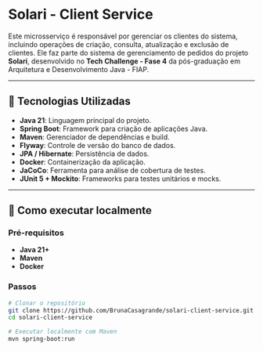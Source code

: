 # Solari - Client Service

Este microsserviço é responsável por gerenciar os clientes do sistema, incluindo operações de criação, consulta, atualização e exclusão de clientes. Ele faz parte do sistema de gerenciamento de pedidos do projeto **Solari**, desenvolvido no **Tech Challenge - Fase 4** da pós-graduação em Arquitetura e Desenvolvimento Java - FIAP.

---

## 🧩 Tecnologias Utilizadas

- **Java 21**: Linguagem principal do projeto.
- **Spring Boot**: Framework para criação de aplicações Java.
- **Maven**: Gerenciador de dependências e build.
- **Flyway**: Controle de versão do banco de dados.
- **JPA / Hibernate**: Persistência de dados.
- **Docker**: Containerização da aplicação.
- **JaCoCo**: Ferramenta para análise de cobertura de testes.
- **JUnit 5 + Mockito**: Frameworks para testes unitários e mocks.

---

## 🚀 Como executar localmente

### Pré-requisitos
- **Java 21+**
- **Maven**
- **Docker**

### Passos

```bash
# Clonar o repositório
git clone https://github.com/BrunaCasagrande/solari-client-service.git
cd solari-client-service

# Executar localmente com Maven
mvn spring-boot:run